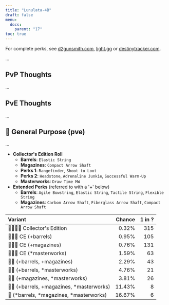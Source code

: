 ```yaml
---
title: "Lunulata-4B"
draft: false
menu:
  docs:
    parent: "17"
toc: true
---
```


For complete perks, see [d2gunsmith.com](https://d2gunsmith.com/w/2513965917), [light.gg](https://www.light.gg/db/items/2513965917) or [destinytracker.com](https://destinytracker.com/destiny-2/db/items/2513965917).

...

## PvP Thoughts

...

## PvE Thoughts

...

## 👾 General Purpose (pve)

...

* **Collector's Edition Roll**
  * **Barrels**: `Elastic String`
  * **Magazines**: `Compact Arrow Shaft`
  * **Perks 1**: `Rangefinder`, `Shoot to Loot`
  * **Perks 2**: `Headstone`, `Adrenaline Junkie`, `Successful Warm-Up`
  * **Masterworks**: `Draw Time MW`
* **Extended Perks** (referred to with a '+' below)
  * **Barrels**: `Agile Bowstring`, `Elastic String`, `Tactile String`, `Flexible String`
  * **Magazines**: `Carbon Arrow Shaft`, `Fiberglass Arrow Shaft`, `Compact Arrow Shaft`

| Variant | Chance | 1 in ? |
|:-|-:|-:|
| 👾👾👾🌟 Collector's Edition | 0.32% | 315 |
| 👾👾👾 CE (+barrels) | 0.95% | 105 |
| 👾👾👾 CE (+magazines) | 0.76% | 131 |
| 👾👾👾 CE (*masterworks) | 1.59% | 63 |
| 👾👾 (+barrels, +magazines) | 2.29% | 43 |
| 👾👾 (+barrels, *masterworks) | 4.76% | 21 |
| 👾👾 (+magazines, *masterworks) | 3.81% | 26 |
| 👾👾 (+barrels, +magazines, *masterworks) | 11.43% | 8 |
| 👾 (*barrels, *magazines, *masterworks) | 16.67% | 6 |
